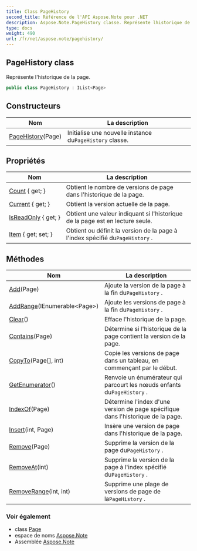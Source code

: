 ```yaml
---
title: Class PageHistory
second_title: Référence de l'API Aspose.Note pour .NET
description: Aspose.Note.PageHistory classe. Représente lhistorique de la page.
type: docs
weight: 490
url: /fr/net/aspose.note/pagehistory/
---
```

## PageHistory class

Représente l'historique de la page.

```csharp
public class PageHistory : IList<Page>
```

## Constructeurs

| Nom | La description |
| --- | --- |
| [PageHistory](pagehistory/)(Page) | Initialise une nouvelle instance du`PageHistory` classe. |

## Propriétés

| Nom | La description |
| --- | --- |
| [Count](../../aspose.note/pagehistory/count/) { get; } | Obtient le nombre de versions de page dans l'historique de la page. |
| [Current](../../aspose.note/pagehistory/current/) { get; } | Obtient la version actuelle de la page. |
| [IsReadOnly](../../aspose.note/pagehistory/isreadonly/) { get; } | Obtient une valeur indiquant si l'historique de la page est en lecture seule. |
| [Item](../../aspose.note/pagehistory/item/) { get; set; } | Obtient ou définit la version de la page à l'index spécifié du`PageHistory` . |

## Méthodes

| Nom | La description |
| --- | --- |
| [Add](../../aspose.note/pagehistory/add/)(Page) | Ajoute la version de la page à la fin du`PageHistory` . |
| [AddRange](../../aspose.note/pagehistory/addrange/)(IEnumerable&lt;Page&gt;) | Ajoute les versions de page à la fin du`PageHistory` . |
| [Clear](../../aspose.note/pagehistory/clear/)() | Efface l'historique de la page. |
| [Contains](../../aspose.note/pagehistory/contains/)(Page) | Détermine si l'historique de la page contient la version de la page. |
| [CopyTo](../../aspose.note/pagehistory/copyto/)(Page[], int) | Copie les versions de page dans un tableau, en commençant par le début. |
| [GetEnumerator](../../aspose.note/pagehistory/getenumerator/)() | Renvoie un énumérateur qui parcourt les nœuds enfants du`PageHistory` . |
| [IndexOf](../../aspose.note/pagehistory/indexof/)(Page) | Détermine l'index d'une version de page spécifique dans l'historique de la page. |
| [Insert](../../aspose.note/pagehistory/insert/)(int, Page) | Insère une version de page dans l'historique de la page. |
| [Remove](../../aspose.note/pagehistory/remove/)(Page) | Supprime la version de la page du`PageHistory` . |
| [RemoveAt](../../aspose.note/pagehistory/removeat/)(int) | Supprime la version de la page à l'index spécifié du`PageHistory` . |
| [RemoveRange](../../aspose.note/pagehistory/removerange/)(int, int) | Supprime une plage de versions de page de la`PageHistory` . |

### Voir également

* class [Page](../page/)
* espace de noms [Aspose.Note](../../aspose.note/)
* Assemblée [Aspose.Note](../../)


